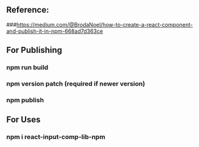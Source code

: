 ## Reference: 
 ###https://medium.com/@BrodaNoel/how-to-create-a-react-component-and-publish-it-in-npm-668ad7d363ce

## For Publishing
 ### npm run build
 ### npm version patch (required if newer version)
 ### npm publish 

## For Uses
 ### npm i react-input-comp-lib-npm